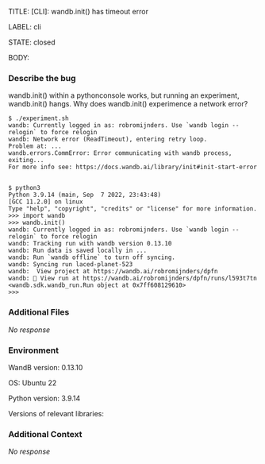 TITLE:
[CLI]: wandb.init() has timeout error

LABEL:
cli

STATE:
closed

BODY:
### Describe the bug

<!--- Description of the issue below  -->
wandb.init() within a pythonconsole works, but running an experiment, wandb.init() hangs. Why does wandb.init() experimence a network error? 

```shell
$ ./experiment.sh
wandb: Currently logged in as: robromijnders. Use `wandb login --relogin` to force relogin
wandb: Network error (ReadTimeout), entering retry loop.
Problem at: ...
wandb.errors.CommError: Error communicating with wandb process, exiting...
For more info see: https://docs.wandb.ai/library/init#init-start-error


$ python3
Python 3.9.14 (main, Sep  7 2022, 23:43:48) 
[GCC 11.2.0] on linux
Type "help", "copyright", "credits" or "license" for more information.
>>> import wandb
>>> wandb.init()
wandb: Currently logged in as: robromijnders. Use `wandb login --relogin` to force relogin
wandb: Tracking run with wandb version 0.13.10
wandb: Run data is saved locally in ...
wandb: Run `wandb offline` to turn off syncing.
wandb: Syncing run laced-planet-523
wandb:  View project at https://wandb.ai/robromijnders/dpfn
wandb: 🚀 View run at https://wandb.ai/robromijnders/dpfn/runs/l593t7tn
<wandb.sdk.wandb_run.Run object at 0x7ff608129610>
>>> 
```


### Additional Files

_No response_

### Environment

WandB version: 0.13.10

OS: Ubuntu 22

Python version: 3.9.14

Versions of relevant libraries:


### Additional Context

_No response_

